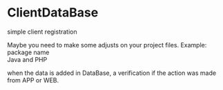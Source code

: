 # ClientDataBase
simple client registration

Maybe you need to make some adjusts on your project files. 
Example: package name
\
Java and PHP

when the data is added in DataBase, a verification if the action was made from APP or WEB.
